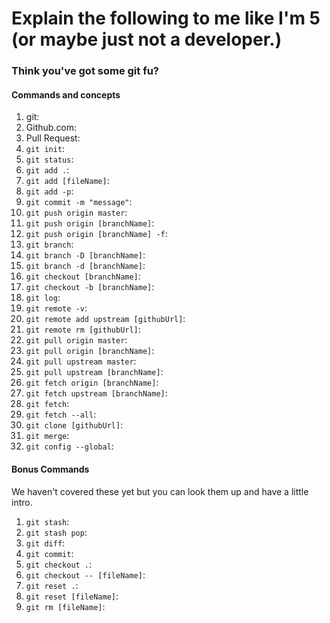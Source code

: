 # Explain the following to me like I'm 5 (or maybe just not a developer.)
### Think you've got some git fu?

#### Commands and concepts
1. git:
1. Github.com:
1. Pull Request:
1. `git init`:
1. `git status`:
1. `git add .`:
1. `git add [fileName]`:
1. `git add -p`:
1. `git commit -m "message"`:
1. `git push origin master`:
1. `git push origin [branchName]`:
1. `git push origin [branchName] -f`:
1. `git branch`:
1. `git branch -D [branchName]`:
1. `git branch -d [branchName]`:
1. `git checkout [branchName]`:
1. `git checkout -b [branchName]`:
1. `git log`:
1. `git remote -v`:
1. `git remote add upstream [githubUrl]`:
1. `git remote rm [githubUrl]`:
1. `git pull origin master`:
1. `git pull origin [branchName]`:
1. `git pull upstream master`:
1. `git pull upstream [branchName]`:
1. `git fetch origin [branchName]`:
1. `git fetch upstream [branchName]`:
1. `git fetch`:
1. `git fetch --all`:
1. `git clone [githubUrl]`:
1. `git merge`:
1. `git config --global`:


#### Bonus Commands
We haven't covered these yet but you can look them up and have a little intro.

1. `git stash`:
1. `git stash pop`:
1. `git diff`:
1. `git commit`:
1. `git checkout .`:
1. `git checkout -- [fileName]`:
1. `git reset .`:
1. `git reset [fileName]`:
1. `git rm [fileName]`:
